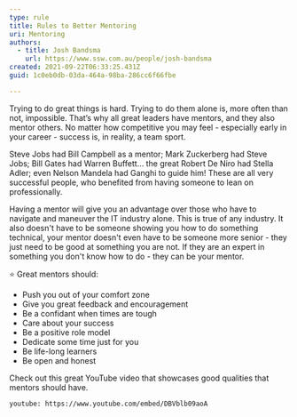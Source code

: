 ```yaml
---
type: rule
title: Rules to Better Mentoring
uri: Mentoring
authors:
  - title: Josh Bandsma
    url: https://www.ssw.com.au/people/josh-bandsma
created: 2021-09-22T06:33:25.431Z
guid: 1c0eb0db-03da-464a-98ba-286cc6f66fbe

---
```


Trying to do great things is hard. Trying to do them alone is, more often than not, impossible. That’s why all great leaders have mentors, and they also mentor others. No matter how competitive you may feel - especially early in your career - success is, in reality, a team sport. 

Steve Jobs had Bill Campbell as a mentor; Mark Zuckerberg had Steve Jobs; Bill Gates had Warren Buffett... the great Robert De Niro had Stella Adler; even Nelson Mandela had Ganghi to guide him! These are all very successful people, who benefited from having someone to lean on professionally. 

Having a mentor will give you an advantage over those who have to navigate and maneuver the IT industry alone. This is true of any industry. It also doesn't have to be someone showing you how to do something technical, your mentor doesn't even have to be someone more senior - they just need to be good at something you are not. If they are an expert in something you don't know how to do - they can be your mentor. 

⭐ Great mentors should: 

* Push you out of your comfort zone
* Give you great feedback and encouragement
* Be a confidant when times are tough
* Care about your success
* Be a positive role model
* Dedicate some time just for you
* Be life-long learners
* Be open and honest

<!--endintro-->

Check out this great YouTube video that showcases good qualities that mentors should have.

`youtube: https://www.youtube.com/embed/DBVblb09aoA`
